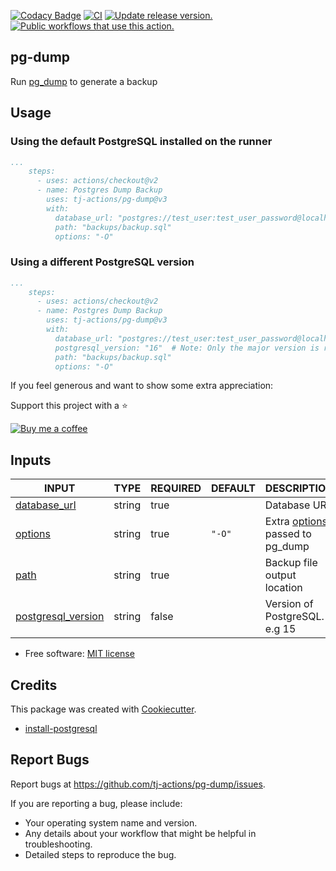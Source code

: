 [![Codacy Badge](https://app.codacy.com/project/badge/Grade/3cc349580b7d45b6ae4c36ebd0811a1f)](https://app.codacy.com/gh/tj-actions/pg-dump/dashboard?utm_source=gh\&utm_medium=referral\&utm_content=\&utm_campaign=Badge_grade)
[![CI](https://github.com/tj-actions/pg-dump/actions/workflows/test.yml/badge.svg)](https://github.com/tj-actions/pg-dump/actions/workflows/test.yml) [![Update release version.](https://github.com/tj-actions/pg-dump/actions/workflows/sync-release-version.yml/badge.svg)](https://github.com/tj-actions/pg-dump/actions/workflows/sync-release-version.yml) [![Public workflows that use this action.](https://img.shields.io/endpoint?url=https%3A%2F%2Fused-by.vercel.app%2Fapi%2Fgithub-actions%2Fused-by%3Faction%3Dtj-actions%2Fpg-dump%26badge%3Dtrue)](https://github.com/search?o=desc\&q=tj-actions+pg-dump+path%3A.github%2Fworkflows+language%3AYAML\&s=\&type=Code)

## pg-dump

Run [pg\_dump](https://www.postgresql.org/docs/9.6/app-pgdump.html) to generate a backup

## Usage

### Using the default PostgreSQL installed on the runner

```yaml
...
    steps:
      - uses: actions/checkout@v2
      - name: Postgres Dump Backup
        uses: tj-actions/pg-dump@v3
        with:
          database_url: "postgres://test_user:test_user_password@localhost:5432/testdb"
          path: "backups/backup.sql" 
          options: "-O"   
```

### Using a different PostgreSQL version

```yaml
...
    steps:
      - uses: actions/checkout@v2
      - name: Postgres Dump Backup
        uses: tj-actions/pg-dump@v3
        with:
          database_url: "postgres://test_user:test_user_password@localhost:5432/testdb"
          postgresql_version: "16"  # Note: Only the major version is required e.g. 12, 14, 15, 16
          path: "backups/backup.sql" 
          options: "-O"   
```

If you feel generous and want to show some extra appreciation:

Support this project with a :star:

[![Buy me a coffee][buymeacoffee-shield]][buymeacoffee]

[buymeacoffee]: https://www.buymeacoffee.com/jackton1

[buymeacoffee-shield]: https://www.buymeacoffee.com/assets/img/custom_images/orange_img.png

## Inputs

<!-- AUTO-DOC-INPUT:START - Do not remove or modify this section -->

|                                         INPUT                                          |  TYPE  | REQUIRED | DEFAULT |                                                DESCRIPTION                                                 |
|----------------------------------------------------------------------------------------|--------|----------|---------|------------------------------------------------------------------------------------------------------------|
|          <a name="input_database_url"></a>[database\_url](#input_database_url)          | string |   true   |         |                                                Database URL                                                |
|                 <a name="input_options"></a>[options](#input_options)                  | string |   true   | `"-O"`  | Extra [options](https://www.postgresql.org/docs/current/app-pgdump.html#PG-DUMP-OPTIONS) passed to pg\_dump |
|                      <a name="input_path"></a>[path](#input_path)                      | string |   true   |         |                                        Backup file output location                                         |
| <a name="input_postgresql_version"></a>[postgresql\_version](#input_postgresql_version) | string |  false   |         |                                       Version of PostgreSQL. e.g 15                                        |

<!-- AUTO-DOC-INPUT:END -->

*   Free software: [MIT license](LICENSE)

## Credits

This package was created with [Cookiecutter](https://github.com/cookiecutter/cookiecutter).

*   [install-postgresql](https://github.com/tj-actions/install-postgresql)

## Report Bugs

Report bugs at https://github.com/tj-actions/pg-dump/issues.

If you are reporting a bug, please include:

*   Your operating system name and version.
*   Any details about your workflow that might be helpful in troubleshooting.
*   Detailed steps to reproduce the bug.
